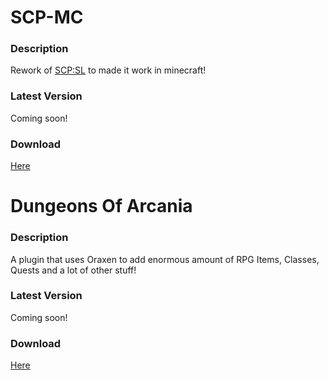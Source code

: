 # SCP-MC
### Description
Rework of [SCP:SL](https://scpslgame.com/) to made it work in minecraft!
### Latest Version
Coming soon!
### Download
[Here](https://vitekform.github.io/projects/scp-mc/download/)

# Dungeons Of Arcania
### Description
A plugin that uses Oraxen to add enormous amount of RPG Items, Classes, Quests and a lot of other stuff!
### Latest Version
Coming soon!
### Download
[Here](https://vitekform.github.io/projects/doa/download/)
